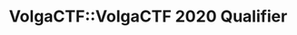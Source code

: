 ---
title: VolgaCTF::VolgaCTF 2020 Qualifier
quals_header_main: VOLGA CTF 2020
quals_header_sub: QUALIFIER
quals_text: Отборочный этап соревнований VolgaCTF 2020 проходил с 27 по 29 марта в режиме онлайн. Лучшие команды будут приглашены на финал VolgaCTF 2020 в Самаре                     
layout: quals.pug
selected_menu_item: archive
meta-scoreboard: meta/volgactf-2020/scoreboard-qualifier-2020.json
---